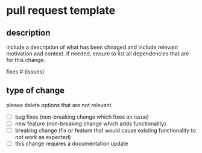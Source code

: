 # pull request template

## description

include a description of what has been chnaged and include relevant motivation and context.
if needed, ensure to list all dependencies that are for this change.

fixes # (issues)

## type of change

pleaae delete options that are not relevant.

- [ ] bug fixes (non-breaking change which fixes an issue)
- [ ] new feature (non-breaking change which adds functionality)
- [ ] breaking change (fix or feature that would cause existing functionality to not work as expected)
- [ ] this change requires a documentation update
